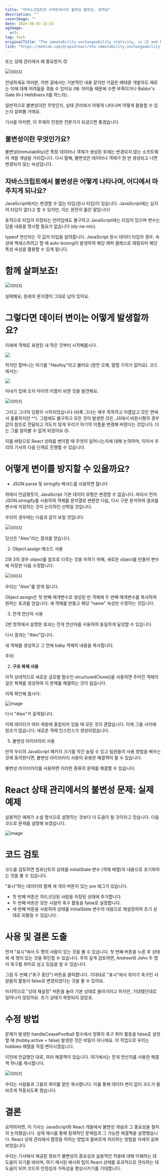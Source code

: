 ```yaml
---
title: "자바스크립트와 리액트에서의 불변성 불변성, 정적성"
description: ""
coverImage: ""
date: 2024-08-03 15:53
ogImage: 
  url: 
tag: Tech
originalTitle: "The immutability unchangeability staticity, in JS and React"
link: "https://medium.com/@rapidreact/the-immutability-unchangeability-staticity-in-js-and-react-ad575812b5f1"
---
```




또는 상태 관리에서 왜 중요한지 😊

![이미지](/assets/img/TheimmutabilityunchangeabilitystaticityinJSandReact_0.png)

안녕하세요 여러분, 이번 글에서는 기본적인 내용 같지만 가끔은 베테랑 개발자도 때로는 이에 대해 어려움을 겪을 수 있어요 (예: 아이들 때문에 수면 부족이거나 Baldur's Gate III나 Helldivers II를 하느라).

일반적으로 불변성이란 무엇인지, 상태 관리에서 어떻게 나타나며 어떻게 활용할 수 있는지 살펴볼 거에요.

<div class="content-ad"></div>

기사를 마치면, 이 주제의 진정한 전문가가 되셨으면 좋겠습니다.

## 불변성이란 무엇인가요?

불변성(Immutability)은 특정 데이터나 객체가 생성된 후에는 변경되지 않는 소프트웨어 개발 개념을 가리킵니다. 다시 말해, 불변성은 데이터나 객체가 한 번 생성되고 나면 변경되지 않는 속성입니다.

## 자바스크립트에서 불변성은 어떻게 나타나며, 어디에서 마주치게 되나요?

<div class="content-ad"></div>

JavaScript에서는 변경할 수 없는 타입(원시 타입)이 있습니다. JavaScript에는 심지어 타입이 없다고 할 수 있지만, 이는 완전히 틀린 말입니다!

동적으로 타입이 지정되는 언어임에도 불구하고 JavaScript에는 타입이 있으며 변수는 담을 내용을 명시할 필요가 없습니다 (dy-na-mic).

typeof 연산자는 각 값의 타입을 알려줍니다. JavaScript 원시 데이터 타입의 경우, 속성에 액세스하려고 할 때 auto-boxing이 발생하여 해당 래퍼 클래스로 래핑되어 해당 특성 속성을 활용할 수 있게 됩니다.

# 함께 살펴보죠!

<div class="content-ad"></div>

![이미지](/assets/img/TheimmutabilityunchangeabilitystaticityinJSandReact_1.png)

실패해요; 원래의 문자열이 그대로 남아 있어요.

# 그렇다면 데이터 변이는 어떻게 발생할까요?

아래에 객체로 표현된 내 작은 것부터 시작해봅시다.

<div class="content-ad"></div>

<img src="/assets/img/TheimmutabilityunchangeabilitystaticityinJSandReact_2.png" />

하지만 할머니는 아기를 "Haultsy"라고 불러요 (완전 오해, 말할 가치가 없어요). 코드에서는:

<img src="/assets/img/TheimmutabilityunchangeabilitystaticityinJSandReact_3.png" />

아내가 집에 오자 아이의 이름이 바뀐 것을 발견해요.

<div class="content-ad"></div>

![이미지](/assets/img/TheimmutabilityunchangeabilitystaticityinJSandReact_4.png)

그리고 그녀의 당황이 시작되었습니다 (비록 그녀는 매우 똑똑하고 아름답고 모든 면에서 훌륭하지만 ^^). 그럼에도 불구하고 모든 것이 발생한 것은, JS에서 비원시형의 경우 값이 참조로 전달되고 의도치 않게 우리가 아기의 이름을 변경해 버렸다는 것입니다. 더는 그를 알아볼 수 없게 되었어요 😊.

이를 바탕으로 React 상태를 변이할 때 무엇이 일어나는지에 대해 논의하며, 이어서 우리의 기사의 다음 단계로 진행할 수 있습니다.

# 어떻게 변이를 방지할 수 있을까요?

<div class="content-ad"></div>

- JSON parse 및 stringify 메서드를 사용하면 됩니다

위에서 언급했듯이, JavaScript 기본 데이터 유형은 변경할 수 없습니다. 따라서 먼저 JSON.stringify를 사용하여 객체를 문자열로 변환한 다음, 다시 구문 분석하여 결과를 변수에 저장하는 것이 논리적인 선택일 것입니다.

우리의 경우에는 다음과 같이 보일 것입니다:

![이미지](/assets/img/TheimmutabilityunchangeabilitystaticityinJSandReact_5.png)

<div class="content-ad"></div>

당신은 "Alex"라는 결과를 얻습니다.

2. Object.assign 메소드 사용

2와 3의 경우 object를 참조로 다루는 것을 피하기 위해, 새로운 object를 만들어 변수에 저장한 다음 수정합니다.

![이미지](/assets/img/TheimmutabilityunchangeabilitystaticityinJSandReact_6.png)

<div class="content-ad"></div>

우리는 "Alex"를 얻게 됩니다.

Object.assign은 첫 번째 매개변수로 생성된 빈 객체에 두 번째 매개변수를 복사하여 원하는 효과를 얻습니다: 새 객체를 만들고 해당 "name" 속성만 수정하는 것입니다.

3. 전개 연산자 사용

2번 항목에서 설명한 효과는 전개 연산자를 사용하여 동일하게 달성할 수 있습니다.

<div class="content-ad"></div>

다시 결과는 "Alex"입니다.

새 객체를 생성하고 그 안에 baby 객체의 내용을 복사합니다.

주의:

<div class="content-ad"></div>

2. **구조 복제 사용**

아직 상대적으로 새로운 글로벌 함수인 structuredClone()을 사용하면 주어진 객체의 깊은 복제를 생성하여 이 문제를 해결하는 것이 쉽습니다.

<div class="content-ad"></div>

이제 확인해 봅시다:

![image](/assets/img/TheimmutabilityunchangeabilitystaticityinJSandReact_8.png)

다시 "Alex"가 출력됩니다.

이제 데이터가 여러 계층에 중첩되어 있을 때 모든 것이 괜찮습니다. 이제 그들 사이에 참조가 없습니다; 새로운 객체 인스턴스가 생성되었습니다.

<div class="content-ad"></div>

5. 불변성 라이브러리 사용

만약 우리의 JavaScript 패키지 크기를 약간 늘릴 수 있고 팀원들이 사용 방법을 배우는 것에 동의한다면, 불변성 라이브러리 사용이 유용한 해결책이 될 수 있습니다.

불변성 라이브러리를 사용하면 이러한 종류의 문제를 해결할 수 있습니다.

# React 상태 관리에서의 불변성 문제: 실제 예제

<div class="content-ad"></div>

실용적인 예제가 소설 형식으로 설명하는 것보다 더 도움이 될 것이라고 믿습니다. 다음 코드로 문제를 설명해 보겠습니다.

![image](/assets/img/TheimmutabilityunchangeabilitystaticityinJSandReact_9.png)

# 코드 검토

코드를 검토하면 컴포넌트의 상태를 initialState 변수 (객체 배열)의 내용으로 초기화하는 것을 볼 수 있습니다.

<div class="content-ad"></div>

"표시"하는 데이터와 함께 세 개의 버튼이 있는 pre 태그가 있습니다.

- 첫 번째 버튼은 하드코딩된 사람을 저장된 상태에 추가합니다.
- 두 번째 버튼은 모든 사람의 축구 활동을 false로 설정합니다.
- 세 번째 버튼을 사용하여 상태를 initialState 변수의 내용으로 재설정하여 초기 상태로 되돌릴 수 있습니다.

# 사용 및 결론 도출

먼저 "표시"에서 두 명의 사람이 있는 것을 볼 수 있습니다. 첫 번째 버튼을 누른 후 상태에 세 명이 있는 것을 확인할 수 있습니다. 주의 깊게 검토하면, Andrew와 John 두 명이 축구를 취미로 삼고 있음을 알 수 있습니다.

<div class="content-ad"></div>

그럼 두 번째 ("축구 중단") 버튼을 클릭합니다. 기대대로 "표시"에서 취미가 축구인 사람들의 활동이 false로 변경되었다는 것을 볼 수 있어요.

마지막으로 "상태 재설정" 버튼을 눌러 기본 상태로 돌아가려고 하지만, 기대했던대로 일어나지 않았어요. 초기 상태가 복원되지 않았죠.

# 수정 방법

문제가 발생한 handleCeaseFootball 함수에서 정확히 축구 취미 활동을 false로 설정할 때 (hobby.active = false) 발생한 것은 비밀이 아니에요. 이 작업으로 우리는 hobbies 배열을 직접 변이시켰습니다.

<div class="content-ad"></div>

이전에 언급했던 대로, 여러 해결책이 있습니다. 여기에서는 전개 연산자를 사용한 해결책 하나를 제시합니다.

![이미지](/assets/img/TheimmutabilityunchangeabilitystaticityinJSandReact_10.png)

우리는 사람들과 그들의 취미를 얕은 복사합니다. 이를 통해 데이터 변이 없이 코드가 올바르게 작동되도록 했습니다.

# 결론

<div class="content-ad"></div>

요약하자면, 이 기사는 JavaScript와 React 개발에서 불변성 개념과 그 중요성을 철저히 논의했습니다. 실제 예시를 통해 잠재적인 문제점과 그 가능한 해결책을 설명했습니다. React 상태 관리에서 함정을 피하는 방법과 올바르게 처리하는 방법을 자세히 살펴보았습니다.

우리는 기사에서 제공된 정보가 불변성의 중요성과 실용적인 적용에 대해 이해하는 데 도움이 되기를 바라며, 여기 제시된 예시와 팁이 React 상태를 효과적으로 관리하는 데 도움이 되어 코드의 안정성과 가독성을 향상시키기를 기대합니다.
